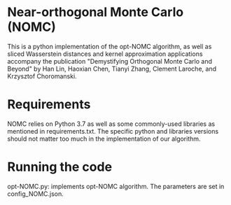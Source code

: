 # Near-orthogonal Monte Carlo (NOMC)

This is a python implementation of the opt-NOMC algorithm, as well as sliced Wasserstein distances and kernel approximation applications accompany the publication "Demystifying Orthogonal Monte Carlo and Beyond" by Han Lin, Haoxian Chen, Tianyi Zhang, Clement Laroche, and Krzysztof Choromanski.


# Requirements

NOMC relies on Python 3.7 as well as some commonly-used libraries as mentioned in requirements.txt. The specific python and libraries versions should not matter too much in the implementation of our algorithm. 

# Running the code
opt-NOMC.py: implements opt-NOMC algorithm. The parameters are set in config_NOMC.json.

